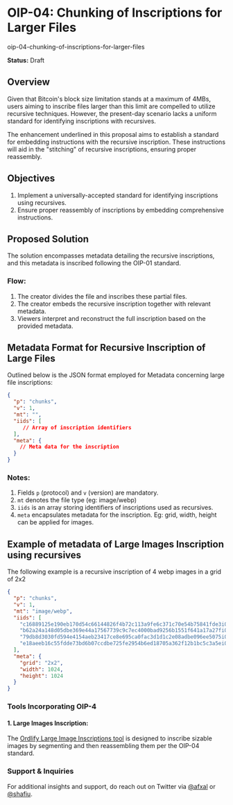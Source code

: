 # OIP-04: Chunking of Inscriptions for Larger Files

oip-04-chunking-of-inscriptions-for-larger-files

**Status:** Draft

## Overview

Given that Bitcoin's block size limitation stands at a maximum of 4MBs, users aiming to inscribe files larger than this limit are compelled to utilize recursive techniques. However, the present-day scenario lacks a uniform standard for identifying inscriptions with recursives.

The enhancement underlined in this proposal aims to establish a standard for embedding instructions with the recursive inscription. These instructions will aid in the "stitching" of recursive inscriptions, ensuring proper reassembly.

## Objectives

1. Implement a universally-accepted standard for identifying inscriptions using recursives.
2. Ensure proper reassembly of inscriptions by embedding comprehensive instructions.

## Proposed Solution

The solution encompasses metadata detailing the recursive inscriptions, and this metadata is inscribed following the OIP-01 standard.

### Flow:

1. The creator divides the file and inscribes these partial files.
2. The creator embeds the recursive inscription together with relevant metadata.
3. Viewers interpret and reconstruct the full inscription based on the provided metadata.

## Metadata Format for Recursive Inscription of Large Files

Outlined below is the JSON format employed for Metadata concerning large file inscriptions:

```json
{
  "p": "chunks",
  "v": 1,
  "mt": "",
  "iids": [
     // Array of inscription identifiers
  ],
  "meta": {
    // Meta data for the inscription
  }
}
```
### Notes:

1. Fields `p` (protocol) and `v` (version) are mandatory.
2. `mt` denotes the file type (eg: image/webp)
3. `iids` is an array storing identifiers of inscriptions used as recursives.
4. `meta` encapsulates metadata for the inscription. Eg: grid, width, height can be applied for images.

## Example of metadata of Large Images Inscription using recursives

The following example is a recursive inscription of 4 webp images in a grid of 2x2

```json
{
  "p": "chunks",
  "v": 1,
  "mt": "image/webp",
  "iids": [
    "c16889125e190eb170d54c66144826f4b72c113a9fe6c371c70e54b75841fde3i0",
    "b62a24a148d05dbe369e44a17567739c9c7ec4000bad9256b1551f641a17a27fi0",
    "79db8d3030fd594e4154aeb23417ce8e695ca0fac3d1d1c2e08adbe096ee5075i0",
    "e18aeeb16c55fdde73bd6b07ccdbe725fe2954b6ed18705a362f12b1bc5c3a5ei0"
  ],
  "meta": {
    "grid": "2x2",
    "width": 1024,
    "height": 1024
  }
}
```


### Tools Incorporating OIP-4

#### 1. Large Images Inscription:

The [Ordlify Large Image Inscriptions tool](https://ordlify.com/recursives/image) is designed to inscribe sizable images by segmenting and then reassembling them per the OIP-04 standard.

### Support & Inquiries
For additional insights and support, do reach out on Twitter via [@afxal](https://x.com/afxal) or [@shafiu](https://x.com/shafiu).